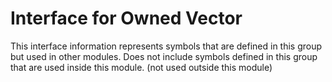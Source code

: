 
# Interface for Owned Vector
This interface information represents symbols that are defined in this group but used in other modules.  Does not include symbols defined in this group that are used inside this module.
(not used outside this module)
